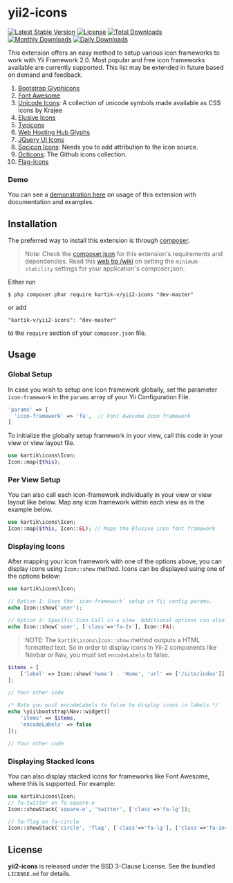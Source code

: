 yii2-icons
==========

[![Latest Stable Version](https://poser.pugx.org/kartik-v/yii2-icons/v/stable.svg)](https://packagist.org/packages/kartik-v/yii2-icons)
[![License](https://poser.pugx.org/kartik-v/yii2-icons/license.svg)](https://packagist.org/packages/kartik-v/yii2-icons)
[![Total Downloads](https://poser.pugx.org/kartik-v/yii2-icons/downloads.svg)](https://packagist.org/packages/kartik-v/yii2-icons)
[![Monthly Downloads](https://poser.pugx.org/kartik-v/yii2-icons/d/monthly.png)](https://packagist.org/packages/kartik-v/yii2-icons)
[![Daily Downloads](https://poser.pugx.org/kartik-v/yii2-icons/d/daily.png)](https://packagist.org/packages/kartik-v/yii2-icons)

This extension offers an easy method to setup various icon frameworks to work with Yii Framework 2.0. Most popular and free icon frameworks available are currently supported. This list may be extended in future based on demand and feedback.

1. [Bootstrap Glyphicons](http://getbootstrap.com/components/#glyphicons)
2. [Font Awesome](http://fortawesome.github.io/Font-Awesome/)
3. [Unicode Icons](http://demos.krajee.com/uni-icons/): A collection of unicode symbols made available as CSS icons by Krajee
4. [Elusive Icons](http://shoestrap.org/downloads/elusive-icons-webfont/)
5. [Typicons](http://typicons.com/)
6. [Web Hosting Hub Glyphs](http://www.webhostinghub.com/glyphs/)
7. [JQuery UI Icons](http://api.jqueryui.com/theming/icons/)
8. [Socicon Icons](http://www.socicon.com/): Needs you to add attribution to the icon source.
9. [Octicons](https://octicons.github.com/): The Github icons collection.
10. [Flag-Icons](http://lipis.github.io/flag-icon-css/)

### Demo
You can see a [demonstration here](http://demos.krajee.com/icons) on usage of this extension with documentation and examples.

## Installation

The preferred way to install this extension is through [composer](http://getcomposer.org/download/).

> Note: Check the [composer.json](https://github.com/kartik-v/yii2-icons/blob/master/composer.json) for this extension's requirements and dependencies. 
Read this [web tip /wiki](http://webtips.krajee.com/setting-composer-minimum-stability-application/) on setting the `minimum-stability` settings for your application's composer.json.

Either run

```
$ php composer.phar require kartik-v/yii2-icons "dev-master"
```

or add

```
"kartik-v/yii2-icons": "dev-master"
```

to the ```require``` section of your `composer.json` file.

## Usage

### Global Setup

In case you wish to setup one Icon framework globally, set the parameter `icon-framework` in the `params` array of your Yii Configuration File.

```php
'params' => [
  'icon-framework' => 'fa',  // Font Awesome Icon framework
]
```
To initialize the globally setup framework in your view, call this code in your view or view layout file.

```php
use kartik\icons\Icon;
Icon::map($this);  
```

### Per View Setup

You can also call each icon-framework individually in your view or view layout like below. Map any icon framework within each view as in the example below.

```php
use kartik\icons\Icon;
Icon::map($this, Icon::EL); // Maps the Elusive icon font framework
```

### Displaying Icons
After mapping your icon framework with one of the options above, you can display icons using `Icon::show` method. Icons can be displayed using one of the options below:

```php
use kartik\icons\Icon;

// Option 1: Uses the `icon-framework` setup in Yii config params. 
echo Icon::show('user'); 

// Option 2: Specific Icon Call in a view. Additional options can also be passed to style the icon.
echo Icon::show('user', ['class'=>'fa-2x'], Icon::FA); 
```

> NOTE:
> The `kartik\icons\Icon::show` method outputs a HTML formatted text. So in order to display icons in Yii-2 components like Navbar or Nav, you must set `encodeLabels` to false. 

```php
$items = [
    ['label' => Icon::show('home') . 'Home', 'url' => ['/site/index']],
];

// Your other code

/* Note you must encodeLabels to false to display icons in labels */
echo \yii\bootstrap\Nav::widget([
    'items' => $items,
    'encodeLabels' => false
]);

// Your other code
```

### Displaying Stacked Icons
You can also display stacked icons for frameworks like Font Awesome, where this is supported. For example:

```php
use kartik\icons\Icon;
// fa-twitter on fa-square-o
Icon::showStack('square-o', 'twitter', ['class'=>'fa-lg']);

// fa-flag on fa-circle
Icon::showStack('circle', 'flag', ['class'=>'fa-lg'], ['class'=>'fa-inverse']);
```


## License

**yii2-icons** is released under the BSD 3-Clause License. See the bundled `LICENSE.md` for details.